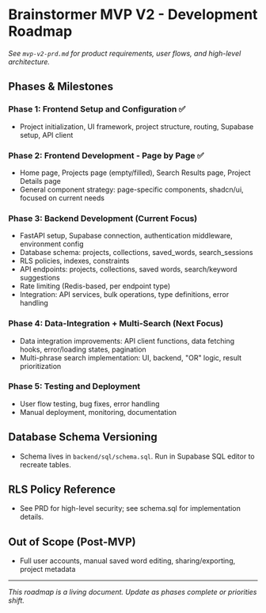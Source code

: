 # Brainstormer MVP V2 - Development Roadmap

_See `mvp-v2-prd.md` for product requirements, user flows, and high-level architecture._

## Phases & Milestones

### Phase 1: Frontend Setup and Configuration ✅
- Project initialization, UI framework, project structure, routing, Supabase setup, API client

### Phase 2: Frontend Development - Page by Page ✅
- Home page, Projects page (empty/filled), Search Results page, Project Details page
- General component strategy: page-specific components, shadcn/ui, focused on current needs

### Phase 3: Backend Development (Current Focus)
- FastAPI setup, Supabase connection, authentication middleware, environment config
- Database schema: projects, collections, saved_words, search_sessions
- RLS policies, indexes, constraints
- API endpoints: projects, collections, saved words, search/keyword suggestions
- Rate limiting (Redis-based, per endpoint type)
- Integration: API services, bulk operations, type definitions, error handling

### Phase 4: Data-Integration + Multi-Search (Next Focus)
- Data integration improvements: API client functions, data fetching hooks, error/loading states, pagination
- Multi-phrase search implementation: UI, backend, "OR" logic, result prioritization

### Phase 5: Testing and Deployment
- User flow testing, bug fixes, error handling
- Manual deployment, monitoring, documentation

## Database Schema Versioning
- Schema lives in `backend/sql/schema.sql`. Run in Supabase SQL editor to recreate tables.

## RLS Policy Reference
- See PRD for high-level security; see schema.sql for implementation details.

## Out of Scope (Post-MVP)
- Full user accounts, manual saved word editing, sharing/exporting, project metadata

---

_This roadmap is a living document. Update as phases complete or priorities shift._ 